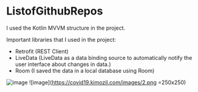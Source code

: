 # ListofGithubRepos

I used the Kotlin MVVM structure in the project.

Important libraries that I used in the project:
- Retrofit (REST Client)
- LiveData (LiveData as a data binding source to automatically notify the user interface about changes in data.)
- Room (I saved the data in a local database using Room)

![image](https://covid19.kimozil.com/images/1.png) ![image](https://covid19.kimozil.com/images/2.png =250x250) 

